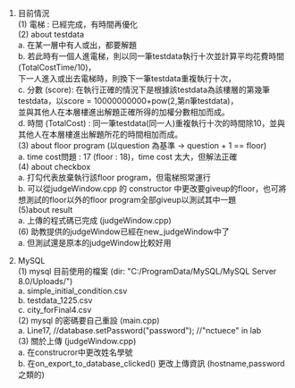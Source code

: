 
1. 目前情況  
  (1) 電梯 : 已經完成，有時間再優化  
  (2) about testdata  
    a. 在某一層中有人或出，都要解題  
    b. 若此時有一個人進電梯，則以同一筆testdata執行十次並計算平均花費時間 (TotalCostTime/10)，  
    下一人進入或出去電梯時，則換下一筆testdata重複執行十次，  
    c. 分數 (score): 在執行正確的情況下是根據該testdata為該樓層的第幾筆testdata，以score = 10000000000+pow(2,第n筆testdata)，  
    並與其他人在本層樓進出解題正確所得的加權分數相加而成。   
    d. 時間 (TotalCost) : 同一筆testdata(同一人)重複執行十次的時間除10，並與其他人在本層樓進出解題所花的時間相加而成。  
  (3) about floor program (以question 為基準 -> question + 1 == floor)    
    a. time cost問題 : 17 (floor : 18)，time cost 太大，但解法正確  
  (4) about checkbox  
    a. 打勾代表放棄執行該floor program，但電梯照常運行  
    b. 可以從judgeWindow.cpp 的 constructor 中更改要giveup的floor，也可將想測試的floor以外的floor program全部giveup以測試其中一題  
  (5)about result  
    a. 上傳的程式碼已完成 (judgeWindow.cpp)  
  (6) 助教提供的judgeWindow已經在new_judgeWindow中了  
    a. 但測試還是原本的judgeWindow比較好用  
    
2. MySQL  
  (1) mysql 目前使用的檔案 (dir: "C:/ProgramData/MySQL/MySQL Server 8.0/Uploads/")    
    a. simple_initial_condition.csv  
    b. testdata_1225.csv  
    c. city_forFinal4.csv  
  (2) mysql 的密碼要自己重設 (main.cpp)  
    a. Line17, //database.setPassword("password"); //"nctuece" in lab  
  (3) 關於上傳 (judgeWindow.cpp)  
    a. 在construcror中更改姓名學號  
    b. 在on_export_to_database_clicked()
       更改上傳資訊 (hostname,password之類的)
       

